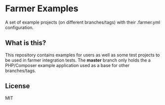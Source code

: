# Farmer Examples
A set of example projects (on different branches/tags) with their .farmer.yml configuration.

## What is this?
This repository contains examples for users as well as some test projects to be used in farmer integration tests.
The **master** branch only holds the a PHP/Composer example application used as a base for other branches/tags.

## License
MIT
